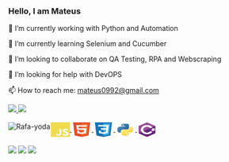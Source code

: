 ### Hello, I am Mateus

🔭 I’m currently working with Python and Automation

🌱 I’m currently learning Selenium and Cucumber

👯 I’m looking to collaborate on QA Testing, RPA and Webscraping

🤔 I’m looking for help with DevOPS

📫 How to reach me: mateus0992@gmail.com

 <div>
  <a href="https://github.com/mateusoliveiragoncalves">
  <img height="170em" src="https://github-readme-stats.vercel.app/api?username=mateusoliveiragoncalves&show_icons=true&theme=vue-dark&include_all_commits=true&count_private=true"/>
  <img height="170em" src="https://github-readme-stats.vercel.app/api/top-langs/?username=mateusoliveiragoncalves&layout=compact&langs_count=7&theme=vue-dark"/>
</div>
  
  <div style="display: inline_block"><br>
  <img align="center" alt="Rafa-Js" height="30" width="40" src="https://raw.githubusercontent.com/devicons/devicon/master/icons/javascript/javascript-plain.svg">
  <img align="center" alt="Rafa-HTML" height="30" width="40" src="https://raw.githubusercontent.com/devicons/devicon/master/icons/html5/html5-original.svg">
  <img align="center" alt="Rafa-CSS" height="30" width="40" src="https://raw.githubusercontent.com/devicons/devicon/master/icons/css3/css3-original.svg">
  <img align="center" alt="Rafa-Python" height="30" width="40" src="https://raw.githubusercontent.com/devicons/devicon/master/icons/python/python-original.svg">
  <img align="center" alt="Rafa-Csharp" height="30" width="40" src="https://raw.githubusercontent.com/devicons/devicon/master/icons/csharp/csharp-original.svg">
  <img align="left" alt="Rafa-yoda" src="https://images-wixmp-ed30a86b8c4ca887773594c2.wixmp.com/f/e7b94d7e-529f-4dda-9956-80c25daf6314/d12cb71-da739c8a-56cc-463c-a297-dcc2f9a2e0b8.png?token=eyJ0eXAiOiJKV1QiLCJhbGciOiJIUzI1NiJ9.eyJpc3MiOiJ1cm46YXBwOjdlMGQxODg5ODIyNjQzNzNhNWYwZDQxNWVhMGQyNmUwIiwic3ViIjoidXJuOmFwcDo3ZTBkMTg4OTgyMjY0MzczYTVmMGQ0MTVlYTBkMjZlMCIsImF1ZCI6WyJ1cm46c2VydmljZTpmaWxlLmRvd25sb2FkIl0sIm9iaiI6W1t7InBhdGgiOiIvZi9lN2I5NGQ3ZS01MjlmLTRkZGEtOTk1Ni04MGMyNWRhZjYzMTQvZDEyY2I3MS1kYTczOWM4YS01NmNjLTQ2M2MtYTI5Ny1kY2MyZjlhMmUwYjgucG5nIn1dXX0.WHTARhQy3A3XZ2K2BkL6KRtw-RAGLDcneGse2m1TKZw">
</div>
  <br/>
  <div> 
  <a href="https://www.instagram.com/mateus.ol.g/" target="_blank"><img src="https://img.shields.io/badge/-Instagram-%23E4405F?style=for-the-badge&logo=instagram&logoColor=white" target="_blank"></a>
  <a href = "mailto:mateus0992@gmail.com"><img src="https://img.shields.io/badge/-Gmail-%23333?style=for-the-badge&logo=gmail&logoColor=white" target="_blank"></a>
  <a href="https://www.linkedin.com/in/mateusoliveiragoncalves/" target="_blank"><img src="https://img.shields.io/badge/-LinkedIn-%230077B5?style=for-the-badge&logo=linkedin&logoColor=white" target="_blank"></a>
